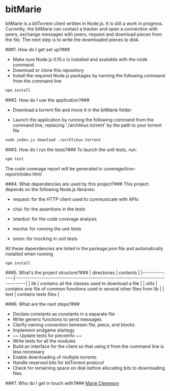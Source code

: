 bitMarie
============

bitMarie is a bitTorrent client written in Node.js.
It is still a work in progress.
Currently, the bitMarie can contact a tracker and open a connection with peers, exchange messages with peers, request and download pieces from the file. The next step is to write the downloaded pieces to disk.

###1. How do I get set up?###
* Make sure Node.js 0.10.x is installed and available with the node command
* Download or clone this repository
* Install the required Node.js packages by running the following command from the command line

```bash
npm install
```

###2. How do I use the application?###
* Download a torrent file and move it in the bitMarie folder

* Launch the application by running the following command from the command line, replacing './archlinux.torrent' by the path to your torrent file

```bash
node index.js download ./archlinux.torrent
```

###3. How do I run the tests?###
To launch the unit tests, run:
```bash
npm test
```

The code coverage report will be generated in _coverage/lcov-report/index.html_

###4. What dependencies are used by this project?###
This project depends on the following Node.js libraries:

* request: for the HTTP client used to communicate with APIs

* chai: for the assertions in the tests

* istanbul: for the code coverage analysis

* mocha: for running the unit tests

* sinon: for mocking in unit tests


All these dependencies are listed in the package.json file and automatically installed when running 

```bash
npm install
```

###5. What's the project structure?###
| directories   | contents                                                                          |
|---------------|-----------------------------------------------------------------------------------|
| lib           | contains all the classes used to download a file                                  |
| utils         | contains one file of common functions used in several other files from lib        |
| test          | contains tests files                                                              |


###6. What are the next steps?###
* Declare constants as constants in a separate file
* Write generic functions to send messages
* Clarify naming convention between file, piece, and blocks
* Implement endgame startegy
* ~~ Update tests for pieceInfo ~~
* Write tests for all the modules
* Build an interface for the client so that using it from the command line is less necessary
* Enable downloading of multiple torrents
* Handle reserved bits for bitTorrent protocol
* Check for remaining space on disk before allocating bits to downloading files


###7. Who do I get in touch with?###
[Marie Clemessy](www.linkedin.com/pub/marie-clemessy/25/875/532/en)
